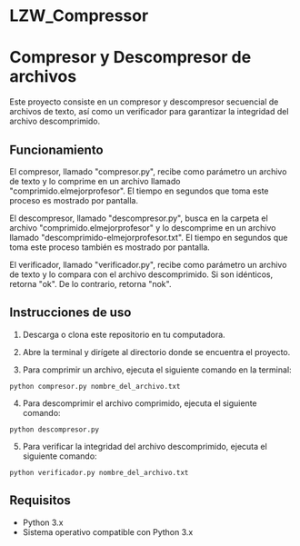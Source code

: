 # LZW_Compressor
# Compresor y Descompresor de archivos

Este proyecto consiste en un compresor y descompresor secuencial de archivos de texto, así como un verificador para garantizar la integridad del archivo descomprimido. 

## Funcionamiento

El compresor, llamado "compresor.py", recibe como parámetro un archivo de texto y lo comprime en un archivo llamado "comprimido.elmejorprofesor". El tiempo en segundos que toma este proceso es mostrado por pantalla.

El descompresor, llamado "descompresor.py", busca en la carpeta el archivo "comprimido.elmejorprofesor" y lo descomprime en un archivo llamado "descomprimido-elmejorprofesor.txt". El tiempo en segundos que toma este proceso también es mostrado por pantalla.

El verificador, llamado "verificador.py", recibe como parámetro un archivo de texto y lo compara con el archivo descomprimido. Si son idénticos, retorna "ok". De lo contrario, retorna "nok".

## Instrucciones de uso

1. Descarga o clona este repositorio en tu computadora.

2. Abre la terminal y dirígete al directorio donde se encuentra el proyecto.

3. Para comprimir un archivo, ejecuta el siguiente comando en la terminal:

```
python compresor.py nombre_del_archivo.txt
```

4. Para descomprimir el archivo comprimido, ejecuta el siguiente comando:

```
python descompresor.py
```

5. Para verificar la integridad del archivo descomprimido, ejecuta el siguiente comando:

```
python verificador.py nombre_del_archivo.txt
```

## Requisitos

- Python 3.x
- Sistema operativo compatible con Python 3.x